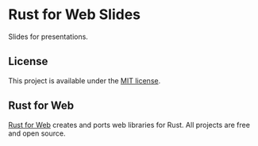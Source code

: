 # Rust for Web Slides

Slides for presentations.

## License

This project is available under the [MIT license](LICENSE.md).

## Rust for Web

[Rust for Web](https://github.com/RustForWeb) creates and ports web libraries for Rust. All projects are free and open source.
